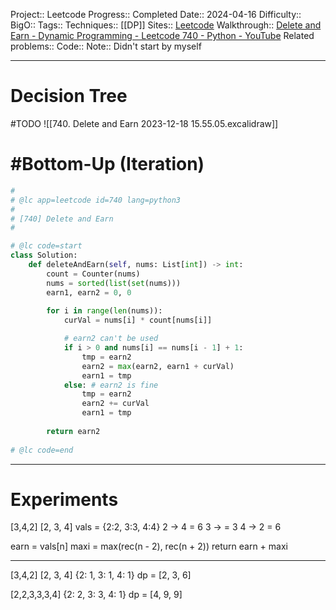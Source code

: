Project:: Leetcode
Progress:: Completed
Date:: 2024-04-16
Difficulty:: 
BigO:: 
Tags:: 
Techniques:: [[DP]]
Sites:: [Leetcode](https://leetcode.com/problems/delete-and-earn/submissions/)
Walkthrough:: [Delete and Earn - Dynamic Programming - Leetcode 740 - Python - YouTube](https://www.youtube.com/watch?v=7FCemBxvGw0)
Related problems:: 
Code:: 
Note:: Didn't start by myself

---
# Decision Tree
#TODO 
![[740. Delete and Earn 2023-12-18 15.55.05.excalidraw]]

# #Bottom-Up  (Iteration)

```python
#
# @lc app=leetcode id=740 lang=python3
#
# [740] Delete and Earn
#

# @lc code=start
class Solution:
    def deleteAndEarn(self, nums: List[int]) -> int:
        count = Counter(nums)
        nums = sorted(list(set(nums)))
        earn1, earn2 = 0, 0
        
        for i in range(len(nums)):
            curVal = nums[i] * count[nums[i]]

            # earn2 can't be used
            if i > 0 and nums[i] == nums[i - 1] + 1:
                tmp = earn2
                earn2 = max(earn2, earn1 + curVal)
                earn1 = tmp
            else: # earn2 is fine
                tmp = earn2
                earn2 += curVal
                earn1 = tmp
        
        return earn2
        
# @lc code=end
```


---

# Experiments
[3,4,2]
[2, 3, 4]
vals = {2:2, 3:3, 4:4}
2 -> 4 = 6
3 -> = 3
4 -> 2 = 6

earn = vals[n]
maxi = max(rec(n - 2), rec(n + 2))
return earn + maxi


---
[3,4,2]
[2, 3, 4]
{2: 1, 3: 1, 4: 1}
dp = [2, 3, 6]

[2,2,3,3,3,4]
{2: 2, 3: 3, 4: 1}
dp = [4, 9, 9]

